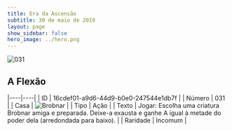 ```yaml
---
title: Era da Ascensão
subtitle: 30 de maio de 2019
layout: page
show_sidebar: false
hero_image: ../hero.png
---
```


![031](https://cdn.keyforgegame.com/media/card_front/pt/435_031_FG673XV8CJ9X_pt.png)

## A Flexão

|----|----|
| ID | 16cdef01-a9d6-44d9-b0e0-247544e1db7f |
| Número | 031 |
| Casa | ![Brobnar](https://archonarcana.com/images/thumb/e/e0/Brobnar.png/22px-Brobnar.png "Brobnar") |
| Tipo | Ação |
| Texto | Jogar: Escolha uma criatura Brobnar amiga e preparada. Deixe-a exausta e ganhe A igual à metade do poder dela (arredondada para baixo). |
| Raridade | Incomum |
